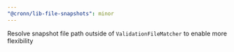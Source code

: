 ```yaml
---
"@cronn/lib-file-snapshots": minor
---
```


Resolve snapshot file path outside of `ValidationFileMatcher` to enable more flexibility
